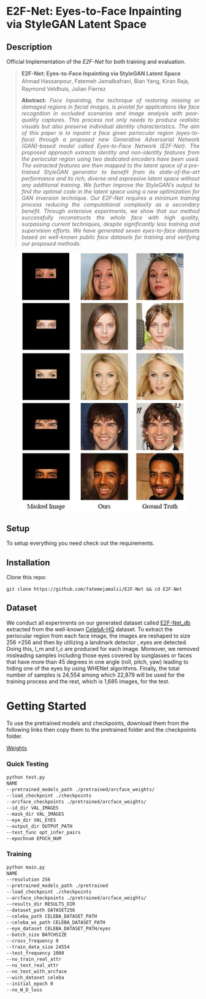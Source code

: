 # E2F-Net: Eyes-to-Face Inpainting via StyleGAN Latent Space



## Description   
Official Implementation of the *E2F-Net* for both training and evaluation.

> **E2F-Net: Eyes-to-Face Inpainting via StyleGAN Latent Space**<br>
> Ahmad Hassanpour<sup></sup>, Fatemeh Jamalbafrani<sup></sup>, Bian Yang<sup></sup>, Kiran Raja<sup></sup>, Raymond Veldhuis<sup></sup>, Julian Fierrez<sup></sup><br>
> <p align="justify"><b>Abstract:</b> <i>Face inpainting, the technique of restoring missing or damaged regions in facial images, is pivotal for applications like face recognition in occluded scenarios and image analysis with poor-quality captures. This process not only needs to produce realistic visuals but also preserve individual identity characteristics. The aim of this paper is to inpaint a face given periocular region (eyes-to-face) through a proposed new Generative Adversarial Network (GAN)-based model called Eyes-to-Face Network (E2F-Net). The proposed approach extracts identity and non-identity features from the periocular region using two dedicated encoders have been used. The extracted features are then mapped to the latent space of a pre-trained StyleGAN generator to benefit from its state-of-the-art performance and its rich, diverse and expressive latent space without any additional training. We further improve the StyleGAN’s output to find the optimal code in the latent space using a new optimization for GAN inversion technique. Our E2F-Net requires a minimum training process reducing the computational complexity as a secondary benefit. Through extensive experiments, we show that our method successfully reconstructs the whole face with high quality, surpassing current techniques, despite significantly less training and supervision efforts. We have generated seven eyes-to-face datasets based on well-known public face datasets for training and verifying our proposed methods.</i></p>

<p align="center">
<img src="E2F-NET_fig.jpg"/>
</p>

## Setup

To setup everything you need check out the requirements.


## Installation

Clone this repo:
```
git clone https://github.com/fatemejamalii/E2F-Net && cd E2F-Net
```

## Dataset
We conduct all experiments on our generated dataset called [E2F-Net_db](https://drive.google.com/drive/folders/1CPsk5wyO8VW5JoabWOIN39Bt9RStcgqB?usp=drive_link) extracted from the well-known [CelebA-HQ](https://github.com/tkarras/progressive_growing_of_gans) dataset. To extract the periocular region from each face image, the images are reshaped to size  256 ×256 and then by utilizing a landmark detector , eyes are detected. Doing this, I_m and I_c are produced for each image. Moreover, we removed misleading samples including those eyes covered by sunglasses or faces that have more than 45 degrees in one angle (roll, pitch, yaw) leading to hiding one of the eyes by using WHENet algorithms. Finally, the total number of 
samples is 24,554 among which 22,879 will be used for the training process and the rest, which is 1,685 images, for the test.

# Getting Started
To use the pretrained models and checkpoints, download them from the following links then copy them to the pretrained folder and the checkpoints folder.

[Weights](https://drive.google.com/drive/folders/1ldDLG5BJ_maigW0ObR8ynFSSyhxaZKXZ?usp=sharing)

### Quick Testing
```
python test.py
NAME
--pretrained_models_path ./pretrained/arcface_weights/
--load_checkpoint ./checkpoints
--arcface_checkpoints ./pretrained/arcface_weights/
--id_dir VAL_IMAGES
--mask_dir VAL_IMAGES
--eye_dir VAL_EYES
--output_dir OUTPUT_PATH
--test_func opt_infer_pairs
--epochnum EPOCH_NUM
```

### Training
```
python main.py 
NAME
--resolution 256
--pretrained_models_path ./pretrained
--load_checkpoint ./checkpoints
--arcface_checkpoints ./pretrained/arcface_weights/
--results_dir RESULTS_DIR
--dataset_path DATASET256
--celeba_path CELEBA_DATASET_PATH 
--celeba_ws_path CELEBA_DATASET_PATH
--eye_dataset CELEBA_DATASET_PATH/eyes
--batch_size BATCHSIZE
--cross_frequency 0
--train_data_size 24554
--test_frequency 1000 
--no_train_real_attr 
--no_test_real_attr
--no_test_with_arcface
--wich_dataset celeba
--initial_epoch 0 
--no_W_D_loss
```
